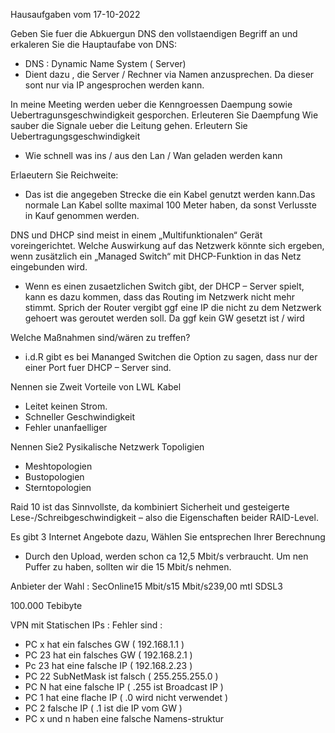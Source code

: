Hausaufgaben vom 17-10-2022


Geben Sie fuer die Abkuergun DNS den vollstaendigen Begriff an und erkaleren Sie die Hauptaufabe von DNS:

 - DNS : Dynamic Name System ( Server) 
 - Dient dazu , die Server / Rechner via Namen anzusprechen.
   Da dieser sont nur via IP angesprochen werden kann.

In meine Meeting werden ueber die Kenngroessen Daempung sowie Uebertragunsgeschwindigkeit gesporchen.
Erleuteren Sie Daempfung 
Wie sauber die Signale ueber die Leitung gehen. 
Erleutern Sie Uebertragungsgeschwindigkeit

   - Wie schnell was ins  / aus den Lan / Wan geladen werden kann

Erlaeutern Sie Reichweite:

- Das ist die angegeben Strecke die ein Kabel genutzt werden kann.Das normale Lan Kabel sollte maximal 100 Meter
  haben, da sonst Verlusste in Kauf genommen werden.

DNS und DHCP sind meist in einem „Multifunktionalen“ Gerät voreingerichtet.
Welche Auswirkung auf das Netzwerk könnte sich ergeben, wenn zusätzlich ein „Managed Switch“ mit DHCP-Funktion in das Netz eingebunden wird.

 - Wenn es einen zusaetzlichen Switch gibt, der DHCP – Server spielt, kann es dazu kommen, dass das Routing im 
   Netzwerk nicht mehr stimmt. Sprich der Router vergibt ggf eine IP die nicht zu dem Netzwerk gehoert was geroutet werden soll.
   Da ggf kein GW gesetzt ist / wird

Welche Maßnahmen sind/wären zu treffen? 

 - i.d.R gibt es bei Mananged Switchen die Option zu sagen, dass nur der einer Port fuer DHCP – Server sind. 

Nennen sie Zweit Vorteile von LWL Kabel

 - Leitet keinen Strom.
 - Schneller Geschwindigkeit
 - Fehler unanfaelliger

Nennen Sie2 Pysikalische Netzwerk Topoligien

 - Meshtopologien
 - Bustopologien
 - Sterntopologien


Raid 10 ist das Sinnvollste, da kombiniert Sicherheit und gesteigerte Lese-/Schreibgeschwindigkeit – also die Eigenschaften beider RAID-Level.








Es gibt 3 Internet Angebote dazu, Wählen Sie entsprechen Ihrer Berechnung 

 - Durch den Upload, werden schon ca 12,5 Mbit/s verbraucht. Um nen Puffer zu haben, sollten wir die 15 Mbit/s nehmen.

Anbieter der Wahl :  SecOnline15 Mbit/s15 Mbit/s239,00 mtl    SDSL3

100.000 Tebibyte



VPN mit Statischen IPs :
Fehler sind : 
 - PC x hat ein falsches GW  ( 192.168.1.1 )
 - PC 23 hat ein falsches GW ( 192.168.2.1 ) 
 - Pc 23 hat eine falsche IP ( 192.168.2.23 )
 - PC 22 SubNetMask ist falsch ( 255.255.255.0  ) 
 - PC N hat eine falsche IP ( .255 ist Broadcast IP ) 
 - PC 1 hat eine flache IP ( .0 wird nicht verwendet )
 - PC 2 falsche IP ( .1 ist die IP vom GW )
 - PC x und n haben eine falsche Namens-struktur


